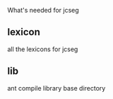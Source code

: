 What's needed for jcseg

## lexicon

all the lexicons for jcseg

## lib

ant compile library base directory
